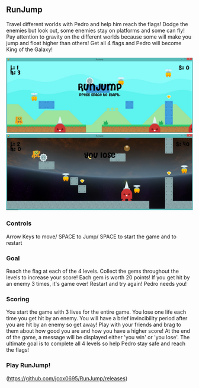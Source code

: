 ## RunJump

Travel different worlds with Pedro and help him reach the flags!
Dodge the enemies but look out, some enemies stay on platforms and some can fly! 
Pay attention to gravity on the different worlds because some will make you jump and float higher than others! 
Get all 4 flags and Pedro will become King of the Galaxy! 

![alt text](https://github.com/jcox0695/RunJump/blob/master/Start.jpg)
![alt text](https://github.com/jcox0695/RunJump/blob/master/Gameplaying1.jpg)

### Controls

Arrow Keys to move/
SPACE to Jump/
SPACE to start the game and to restart


### Goal

Reach the flag at each of the 4 levels.
Collect the gems throughout the levels to increase your score! Each gem is worth 20 points!
If you get hit by an enemy 3 times, it's game over! Restart and try again! Pedro needs you!


### Scoring

You start the game with 3 lives for the entire game.
You lose one life each time you get hit by an enemy.
You will have a brief invincibility period after you are hit by an enemy so get away!
Play with your friends and brag to them about how good you are and how you have a higher score!
At the end of the game, a message will be displayed either 'you win' or 'you lose'.
The ultimate goal is to complete all 4 levels so help Pedro stay safe and reach the flags!

### Play RunJump!
(https://github.com/jcox0695/RunJump/releases)
